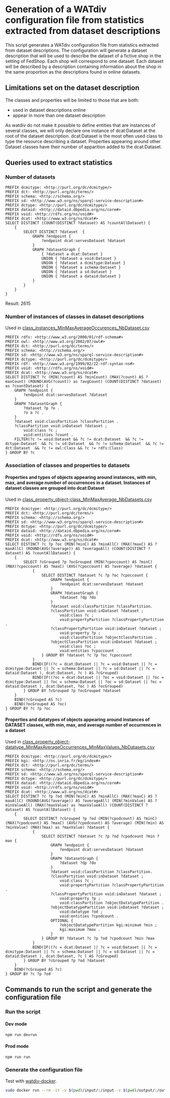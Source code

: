 # Generation of a WATdiv configuration file from statistics extracted from dataset descriptions

This script generates a WATdiv configuration file from statistics extracted from dataset descriptions.
The configuration will generate a dataset description that will be used to describe the dataset of a fictive shop in the setting of FedShop. Each shop will correspond to one dataset. Each dataset will be described by a description containing information about the shop in the same proportion as the descriptions found in online datasets.

## Limitations set on the dataset description
The classes and properties will be limited to those that are both:
- used in dataset descriptions online
- appear in more than one dataset description

As watdiv do not make it possible to define entities that are instances of several classes, we will only declare one instance of dcat:Dataset at the root of the dataset description. dcat:Dataset is the most often used class to type the resource describing a dataset. Properties appearing around other Dataset classes have their number of apparition added to the dcat:Dataset.

## Queries used to extract statistics

### Number of datasets

```sparql
PREFIX dcmitype: <http://purl.org/dc/dcmitype/>
PREFIX dct: <http://purl.org/dc/terms/>
PREFIX schema: <http://schema.org/>
PREFIX sd: <http://www.w3.org/ns/sparql-service-description#>
PREFIX dctype: <http://purl.org/dc/dcmitype/>
PREFIX dataid: <http://dataid.dbpedia.org/ns/core#>
PREFIX void: <http://rdfs.org/ns/void#>
PREFIX dcat: <http://www.w3.org/ns/dcat#>
SELECT DISTINCT (COUNT(DISTINCT ?dataset) AS ?countAllDataset) {
    {
        SELECT DISTINCT ?dataset  {
            GRAPH ?endpoint {
                ?endpoint dcat:servesDataset ?dataset
            }
            GRAPH ?datasetGraph {
                { ?dataset a dcat:Dataset }
                UNION { ?dataset a void:Dataset }
                UNION { ?dataset a dcmitype:Dataset }
                UNION { ?dataset a schema:Dataset }
                UNION { ?dataset a sd:Dataset }
                UNION { ?dataset a dataid:Dataset }
            }
        }
    }
}
```
Result: 2615

### Number of instances of classes in dataset descriptions

Used in [class_instances_MinMaxAverageOccurences_NbDataset.csv](class_instances_MinMaxAverageOccurences_NbDataset.csv)

```sparql
PREFIX rdfs: <http://www.w3.org/2000/01/rdf-schema#>
PREFIX owl: <http://www.w3.org/2002/07/owl#>
PREFIX dct: <http://purl.org/dc/terms/>
PREFIX schema: <http://schema.org/>
PREFIX sd: <http://www.w3.org/ns/sparql-service-description#>
PREFIX dctype: <http://purl.org/dc/dcmitype/>
PREFIX rdf: <http://www.w3.org/1999/02/22-rdf-syntax-ns#>
PREFIX void: <http://rdfs.org/ns/void#>
PREFIX dcat: <http://www.w3.org/ns/dcat#>
SELECT DISTINCT ?c (MIN(?count) AS ?minCount) (MAX(?count) AS ?maxCount) (ROUND(AVG(?count)) as ?avgCount) (COUNT(DISTINCT ?dataset) as ?countDataset) {
    GRAPH ?endpoint {
        ?endpoint dcat:servesDataset ?dataset
    }
    GRAPH ?datasetGraph {
    	?dataset ?p ?o .
    	?o a ?c .
    }
    ?dataset void:classPartition ?classPartition .
    ?classPartition void:inDataset ?dataset ;
        void:class ?c ;
        void:entities ?count .
    FILTER(?c != void:Dataset && ?c != dcat:Dataset  && ?c != dctype:Dataset  && ?c != sd:Dataset  && ?c != schema:Dataset  && ?c != dct:Dataset  && ?c != owl:Class && ?c != rdfs:Class)
} GROUP BY ?c
```

### Association of classes and properties to datasets

#### Properties and types of objects appearing around instances, with min, max, and average number of occurrences in a dataset. Instances of dataset classes are grouped into dcat:Dataset
Used in [class_property_object-class_MinMaxAverage_NbDatasets.csv](class_property_object-class_MinMaxAverage_NbDatasets.csv)

```sparql
PREFIX dcmitype: <http://purl.org/dc/dcmitype/>
PREFIX dct: <http://purl.org/dc/terms/>
PREFIX schema: <http://schema.org/>
PREFIX sd: <http://www.w3.org/ns/sparql-service-description#>
PREFIX dctype: <http://purl.org/dc/dcmitype/>
PREFIX dataid: <http://dataid.dbpedia.org/ns/core#>
PREFIX void: <http://rdfs.org/ns/void#>
PREFIX dcat: <http://www.w3.org/ns/dcat#>
SELECT DISTINCT ?c ?p ?oc (MIN(?minC) AS ?minAllC) (MAX(?maxC) AS ?maxAllC) (ROUND(AVG(?average)) AS ?averageAll) (COUNT(DISTINCT ?dataset) AS ?countAllDataset) {
    {
        SELECT ?cGrouped ?p ?ocGrouped (MIN(?cpoccount) AS ?minC) (MAX(?cpoccount) AS ?maxC) (AVG(?cpoccount) AS ?average) ?dataset {
            {
                SELECT DISTINCT ?dataset ?c ?p ?oc ?cpoccount {
                    GRAPH ?endpoint {
                        ?endpoint dcat:servesDataset ?dataset
                    }
                    GRAPH ?datasetGraph {
                        ?dataset ?dp ?do
                    }
                    ?dataset void:classPartition ?classPartition.
                    ?classPartition void:inDataset ?dataset ;
                        void:class ?c ;
                        void:propertyPartition ?classPropertyPartition .
                    ?classPropertyPartition void:inDataset ?dataset ;
                        void:property ?p ;
                        void:classPartition ?objectClassPartition .
                    ?objectClassPartition void:inDataset ?dataset ;
                        void:class ?oc ;
                        void:entities ?cpoccount .
                } GROUP BY ?dataset ?c ?p ?oc ?cpoccount
            }
            BIND(IF((?c = dcat:Dataset || ?c = void:Dataset || ?c = dcmitype:Dataset || ?c = schema:Dataset || ?c = sd:Dataset || ?c = dataid:Dataset ), dcat:Dataset, ?c ) AS ?cGrouped)
            BIND(IF((?oc = dcat:Dataset || ?oc = void:Dataset || ?oc = dcmitype:Dataset || ?oc = schema:Dataset || ?oc = sd:Dataset || ?oc = dataid:Dataset ), dcat:Dataset, ?oc ) AS ?ocGrouped)
        } GROUP BY ?cGrouped ?p ?ocGrouped ?dataset
    }
    BIND(?cGrouped AS ?c)
    BIND(?ocGrouped AS ?oc)
} GROUP BY ?c ?p ?oc 
```

#### Properties and datatypes of objects appearing around instances of DATASET classes, with min, max, and average number of occurrences in a dataset
Used in [class_property_object-datatype_MinMaxAverageOccurrences_MinMaxValues_NbDatasets.csv](class_property_object-datatype_MinMaxAverageOccurrences_MinMaxValues_NbDatasets.csv)

```sparql
PREFIX dcmitype: <http://purl.org/dc/dcmitype/>
PREFIX kgi: <http://ns.inria.fr/kg/index#>
PREFIX dct: <http://purl.org/dc/terms/>
PREFIX schema: <http://schema.org/>
PREFIX sd: <http://www.w3.org/ns/sparql-service-description#>
PREFIX dctype: <http://purl.org/dc/dcmitype/>
PREFIX dataid: <http://dataid.dbpedia.org/ns/core#>
PREFIX void: <http://rdfs.org/ns/void#>
PREFIX dcat: <http://www.w3.org/ns/dcat#>
SELECT DISTINCT ?c ?p ?od (MIN(?minC) AS ?minAllC) (MAX(?maxC) AS ?maxAllC) (ROUND(AVG(?average)) AS ?averageAll) (MIN(?minValue) AS ?minValueAll) (MAX(?maxValue) as ?maxValueAll) (COUNT(DISTINCT ?dataset) AS ?countAllDataset) {
    {
        SELECT DISTINCT ?cGrouped ?p ?od (MIN(?cpodcount) AS ?minC) (MAX(?cpodcount) AS ?maxC) (AVG(?cpodcount) AS ?average) (MIN(?min) AS ?minValue) (MAX(?max) as ?maxValue) ?dataset {
            {
                SELECT DISTINCT ?dataset ?c ?p ?od ?cpodcount ?min ?max {
                    GRAPH ?endpoint {
                        ?endpoint dcat:servesDataset ?dataset
                    }
                    GRAPH ?datasetGraph {
                        ?dataset ?dp ?do
                    }
                    ?dataset void:classPartition ?classPartition.
                    ?classPartition void:inDataset ?dataset ;
                        void:class ?c ;
                        void:propertyPartition ?classPropertyPartition .
                    ?classPropertyPartition void:inDataset ?dataset ;
                        void:property ?p ;
                        void:classPartition ?objectDatatypePartition .
                    ?objectDatatypePartition void:inDataset ?dataset ;
                        void:datatype ?od ;
                        void:entities ?cpodcount .
                    OPTIONAL {
                        ?objectDatatypePartition kgi:minimum ?min ;
                        kgi:maximum ?max .
                    }
                } GROUP BY ?dataset ?c ?p ?od ?cpodcount ?min ?max
            }
          	BIND(IF((?c = dcat:Dataset || ?c = void:Dataset || ?c = dcmitype:Dataset || ?c = schema:Dataset || ?c = sd:Dataset || ?c = dataid:Dataset ), dcat:Dataset, ?c ) AS ?cGrouped)
        } GROUP BY ?cGrouped ?p ?od ?dataset
    }
    BIND(?cGrouped AS ?c)
} GROUP BY ?c ?p ?od
```

## Commands to run the script and generate the configuration file

### Run the script
#### Dev mode
```bash
npm run devrun
```

#### Prod mode
```bash
npm run run
```

### Generate the configuration file
Test with [watdiv-docker](https://github.com/MaillPierre/watdiv-docker/tree/master).
```bash
sudo docker run --rm -it -v $(pwd)/input/:/input -v $(pwd)/output/:/output watdiv -m /input/watdiv_config.txt
```
